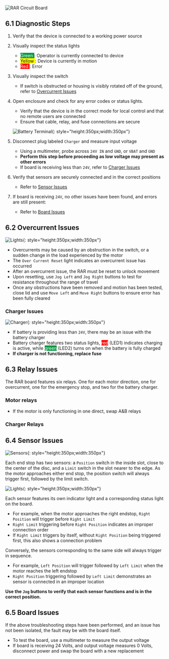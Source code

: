 ![RAR Circuit Board](assets/Board1.jpg)

## 6.1 Diagnostic Steps
1. Verify that the device is connected to a working power source

2. Visually inspect the status lights
    * <span style="background-color:rgb(0, 153, 69)"><span style="color:white;"> Green </span></span>: Operator is currently connected to device
    * <span style="background-color:rgb(255, 251, 0)"> Yellow </span> : Device is currently in motion
    * <span style="background-color:rgb(255, 0, 0)"><span style="color:white;"> Red </span></span>: Error

3. Visually inspect the switch
    * If switch is obstructed or housing is visibly rotated off of the ground, refer to [Overcurrent Issues](#overcurrent-issues)

4. Open enclosure and check for any error codes or status lights. 
    * Verify that the device is in the correct mode for local control and that no remote users are connected
    * Ensure that cable, relay, and fuse connections are secure

    ![Battery Terminal](assets/Plug.jpg){: style="height:350px;width:350px"}

5. Disconnect plug labeled `Charger` and measure input voltage
    * Using a multimeter, probe across `24V IN` and `GND`, or `VBAT` and `GND`
    * **Perform this step before proceeding as low voltage may present as other errors**
    * If board is receiving less than `24V`, refer to [Charger Issues](#charger-issues)

6. Verify that sensors are securely connected and in the correct positions
    * Refer to [Sensor Issues](#sensor-issues)

7. If board is receiving `24V`, no other issues have been found, and errors are still present:
    * Refer to [Board Issues](#board-issues)

## 6.2 Overcurrent Issues

![Lights](assets/Lights2.jpg){: style="height:350px;width:350px"}        

* Overcurrents may be caused by an obstruction in the switch, or a sudden change in the load experienced by the motor
* The `Over Current Reset` light indicates an overcurrent issue has occurred 
* After an overcurrent issue, the RAR must be reset to unlock movement
* Upon resetting, use `Jog Left` and `Jog Right` buttons to test for resistance throughout the range of travel
* Once any obstructions have been removed and motion has been tested, close lid and use `Move Left` and `Move Right` buttons to ensure error has been fully cleared

### Charger Issues

![Charger](assets/Charger.jpg){: style="height:350px;width:350px"}    

* If battery is providing less than `24V`, there may be an issue with the battery charger
* Battery charger features two status lights, <span style="background-color:rgb(255, 0, 0)"><span style="color:white;">red</span></span> (LED1) indicates charging is active, while <span style="background-color:rgb(0, 153, 69)"><span style="color:white;">green</span></span> (LED2) turns on when the battery is fully charged
* **If charger is not functioning, replace fuse**

## 6.3 Relay Issues

The RAR board features six relays. One for each motor direction, one for overcurrent, one for the emergency stop, and two for the battery charger.

### Motor relays
* If the motor is only functioning in one direct, swap A&B relays

### Charger Relays


## 6.4 Sensor Issues

![Sensors](assets/Sensors.jpg){: style="height:350px;width:350px"}        

Each end stop has two sensors: a `Position` switch in the inside slot, close to the center of the disc, and a `Limit` switch in the slot nearer to the edge. As the motor approaches either end stop, the position switch will always trigger first, followed by the limit switch.

![Lights](assets/Lights3.jpg){: style="height:350px;width:350px"}     

Each sensor features its own indicator light and a corresponding status light on the board. 

* For example, when the motor approaches the right endstop, `Right Position` will trigger before `Right Limit`
* `Right Limit` triggering before `Right Position` indicates an improper connection order
* If `Right Limit` triggers by itself, without `Right Position` being triggered first, this also shows a connection problem

Conversely, the sensors corresponding to the same side will always trigger in sequence.

* For example, `Left Position` will trigger followed by `Left Limit` when the motor reaches the left endstop
* `Right Position` triggering followed by `Left Limit` demonstrates an sensor is connected in an improper location

**Use the **`Jog`** buttons to verify that each sensor functions and is in the correct position.**

## 6.5 Board Issues

If the above troubleshooting steps have been performed, and an issue has not been isolated, the fault may be with the board itself.

* To test the board, use a multimeter to measure the output voltage
* If board is receiving 24 Volts, and output voltage measures 0 Volts, disconnect power and swap the board with a new replacement
